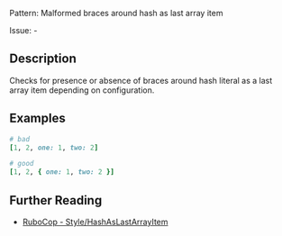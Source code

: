 Pattern: Malformed braces around hash as last array item

Issue: -

## Description

Checks for presence or absence of braces around hash literal as a last array item depending on configuration.

## Examples

```ruby
# bad
[1, 2, one: 1, two: 2]

# good
[1, 2, { one: 1, two: 2 }]
```

## Further Reading

* [RuboCop - Style/HashAsLastArrayItem](https://docs.rubocop.org/rubocop/cops_style.html#stylehashaslastarrayitem)
